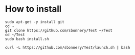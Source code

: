 # How to install
```shell
sudo apt-get -y install git
cd ~
git clone https://github.com/sbonnery/Test ~/Test
cd ~/Test
sudo bash install.sh
```

```shell
curl -L https://github.com/sbonnery/Test/launch.sh | bash
```
